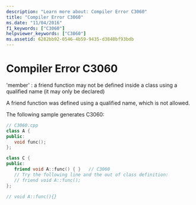 ```yaml
---
description: "Learn more about: Compiler Error C3060"
title: "Compiler Error C3060"
ms.date: "11/04/2016"
f1_keywords: ["C3060"]
helpviewer_keywords: ["C3060"]
ms.assetid: 6282bb92-0546-4b59-9435-d3840bf93bdb
---
```

# Compiler Error C3060

'member' : a friend function may not be defined inside a class using a qualified name (it may only be declared)

A friend function was defined using a qualified name, which is not allowed.

The following sample generates C3060:

```cpp
// C3060.cpp
class A {
public:
   void func();
};

class C {
public:
   friend void A::func() { }   // C3060
   // Try the following line and the out of class definition:
   // friend void A::func();
};

// void A::func(){}
```
